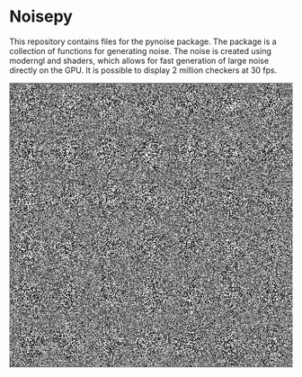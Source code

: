 # Noisepy
This repository contains files for the pynoise package. The package is a collection of functions for generating noise. 
The noise is created using moderngl and shaders, which allows for fast generation of large noise directly on the GPU.
It is possible to display 2 million checkers at 30 fps. 


![Noise](noise.PNG)
